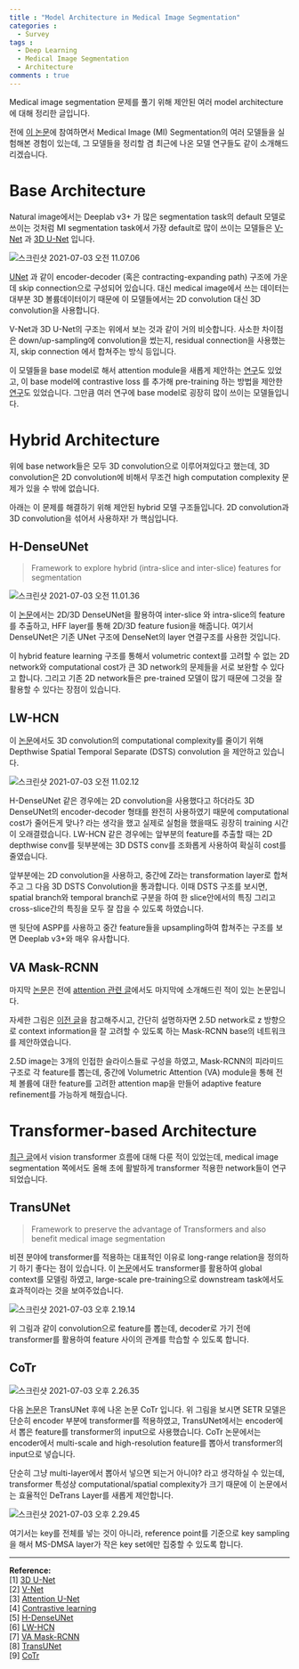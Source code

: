 ```yaml
---
title : "Model Architecture in Medical Image Segmentation"
categories :
  - Survey
tags :
  - Deep Learning
  - Medical Image Segmentation
  - Architecture
comments : true
---
```


Medical image segmentation 문제를 풀기 위해 제안된 여러 model architecture에 대해 정리한 글입니다.

전에 [이 논문](https://arxiv.org/pdf/2002.05895.pdf)에 참여하면서 Medical Image (MI) Segmentation의 여러 모델들을 실험해본 경험이 있는데, 그 모델들을 정리할 겸 최근에 나온 모델 연구들도 같이 소개해드리겠습니다.

# Base Architecture

Natural image에서는 Deeplab v3+ 가 많은 segmentation task의 default 모델로 쓰이는 것처럼 MI segmentation task에서 가장 default로 많이 쓰이는 모델들은 [V-Net](https://arxiv.org/pdf/1606.04797.pdf) 과 [3D U-Net](https://arxiv.org/pdf/1606.06650.pdf) 입니다.

![스크린샷 2021-07-03 오전 11.07.06](/assets/스크린샷%202021-07-03%20오전%2011.07.06.png)

[UNet](https://lmb.informatik.uni-freiburg.de/people/ronneber/u-net/) 과 같이 encoder-decoder (혹은 contracting-expanding path) 구조에 가운데 skip connection으로 구성되어 있습니다. 대신 medical image에서 쓰는 데이터는 대부분 3D 볼륨데이터이기 때문에 이 모델들에서는 2D convolution 대신 3D convolution을 사용합니다.

V-Net과 3D U-Net의 구조는 위에서 보는 것과 같이 거의 비슷합니다. 사소한 차이점은 down/up-sampling에 convolution을 썼는지, residual connection을 사용했는지, skip connection 에서 합쳐주는 방식 등입니다.

이 모델들을 base model로 해서 attention module을 새롭게 제안하는 [연구](https://arxiv.org/pdf/1804.03999.pdf)도 있었고, 이 base model에 contrastive loss 를 추가해 pre-training 하는 방법을 제안한 [연구](https://arxiv.org/pdf/2006.10511.pdf)도 있었습니다. 그만큼 여러 연구에 base model로 굉장히 많이 쓰이는 모델들입니다.

# Hybrid Architecture

위에 base network들은 모두 3D convolution으로 이루어져있다고 했는데, 3D convolution은 2D convolution에 비해서 무조건 high computation complexity 문제가 있을 수 밖에 없습니다.

아래는 이 문제를 해결하기 위해 제안된 hybrid 모델 구조들입니다. 2D convolution과 3D convolution을 섞어서 사용하자! 가 핵심입니다.

## H-DenseUNet

> Framework to explore hybrid (intra-slice and inter-slice) features for segmentation

![스크린샷 2021-07-03 오전 11.01.36](/assets/스크린샷%202021-07-03%20오전%2011.01.36.png)

이 [논문](https://arxiv.org/pdf/1709.07330.pdf)에서는 2D/3D DenseUNet을 활용하여 inter-slice 와 intra-slice의 feature를 추출하고, HFF layer를 통해 2D/3D feature fusion을 해줍니다. 여기서 DenseUNet은 기존 UNet 구조에 DenseNet의 layer 연결구조를 사용한 것입니다.

이 hybrid feature learning 구조를 통해서 volumetric context를 고려할 수 없는 2D network와 computational cost가 큰 3D network의 문제들을 서로 보완할 수 있다고 합니다. 그리고 기존 2D network들은 pre-trained 모델이 많기 때문에 그것을 잘 활용할 수 있다는 장점이 있습니다.

## LW-HCN

이 [논문](https://www.ijcai.org/Proceedings/2019/0593.pdf)에서도 3D convolution의 computational complexity를 줄이기 위해 Depthwise Spatial Temporal Separate (DSTS) convolution 을 제안하고 있습니다.

![스크린샷 2021-07-03 오전 11.02.12](/assets/스크린샷%202021-07-03%20오전%2011.02.12.png)

H-DenseUNet 같은 경우에는 2D convolution을 사용했다고 하더라도 3D DenseUNet의 encoder-decoder 형태를 완전히 사용하였기 때문에 computational cost가 줄어든게 맞나? 라는 생각을 했고 실제로 실험을 했을때도 굉장히 training 시간이 오래결렸습니다. LW-HCN 같은 경우에는 앞부분의 feature를 추출할 때는 2D depthwise conv를 뒷부분에는 3D DSTS conv를 조화롭게 사용하여 확실히 cost를 줄였습니다.

앞부분에는 2D convolution을 사용하고, 중간에 Z라는 transformation layer로 합쳐주고 그 다음 3D DSTS Convolution을 통과합니다. 이때 DSTS 구조를 보시면, spatial branch와 temporal branch로 구분을 하여 한 slice안에서의 특징 그리고 cross-slice간의 특징을 모두 잘 잡을 수 있도록 하였습니다.

맨 뒷단에 ASPP를 사용하고 중간 feature들을 upsampling하여 합쳐주는 구조를 보면 Deeplab v3+와 매우 유사합니다.

## VA Mask-RCNN

마지막 [논문](https://arxiv.org/pdf/2004.01997.pdf)은 전에 [attention 관련 글](https://nuguziii.github.io/survey/S-003/)에서도 마지막에 소개해드린 적이 있는 논문입니다.

자세한 그림은 [이전 글](https://nuguziii.github.io/survey/S-003/)을 참고해주시고, 간단히 설명하자면 2.5D network로 z 방향으로 context information을 잘 고려할 수 있도록 하는 Mask-RCNN base의 네트워크를 제안하였습니다.

2.5D image는 3개의 인접한 슬라이스들로 구성을 하였고, Mask-RCNN의 피라미드 구조로 각 feature를 뽑는데, 중간에 Volumetric Attention (VA) module을 통해 전체 볼륨에 대한 feature를 고려한 attention map을 만들어 adaptive feature refinement를 가능하게 해줬습니다.

# Transformer-based Architecture

[최근 글](https://nuguziii.github.io/survey/S-007/)에서 vision transformer 흐름에 대해 다룬 적이 있었는데, medical image segmentation 쪽에서도 올해 초에 활발하게 transformer 적용한 network들이 연구되었습니다.

## TransUNet

> Framework to preserve the advantage of Transformers and also benefit medical image segmentation

비젼 분야에 transformer를 적용하는 대표적인 이유로 long-range relation을 정의하기 하기 좋다는 점이 있습니다. 이 [논문](https://arxiv.org/pdf/2102.04306.pdf)에서도 transformer를 활용하여 global context를 모델링 하였고, large-scale pre-training으로 downstream task에서도 효과적이라는 것을 보여주었습니다.

![스크린샷 2021-07-03 오후 2.19.14](/assets/스크린샷%202021-07-03%20오후%202.19.14.png)

위 그림과 같이 convolution으로 feature를 뽑는데, decoder로 가기 전에 transformer를 활용하여 feature 사이의 관계를 학습할 수 있도록 합니다.

## CoTr

![스크린샷 2021-07-03 오후 2.26.35](/assets/스크린샷%202021-07-03%20오후%202.26.35.png)

다음 [논문](https://arxiv.org/pdf/2103.03024.pdf)은 TransUNet 후에 나온 논문 CoTr 입니다. 위 그림을 보시면 SETR 모델은 단순히 encoder 부분에 transformer를 적용하였고, TransUNet에서는 encoder에서 뽑은 feature를 transformer의 input으로 사용했습니다. CoTr 논문에서는 encoder에서 multi-scale and high-resolution feature를 뽑아서 transformer의 input으로 넣습니다.

단순히 그냥 multi-layer에서 뽑아서 넣으면 되는거 아니야? 라고 생각하실 수 있는데, transformer 특성상 computational/spatial complexity가 크기 때문에 이 논문에서는 효율적인 DeTrans Layer를 새롭게 제안합니다.

![스크린샷 2021-07-03 오후 2.29.45](/assets/스크린샷%202021-07-03%20오후%202.29.45.png)

여기서는 key를 전체를 넣는 것이 아니라, reference point를 기준으로 key sampling을 해서 MS-DMSA layer가 작은 key set에만 집중할 수 있도록 합니다.

---

**Reference:**<br>
[1] [3D U-Net](https://arxiv.org/pdf/1606.06650.pdf)<br>
[2] [V-Net](https://arxiv.org/pdf/1606.04797.pdf)<br>
[3] [Attention U-Net](https://arxiv.org/pdf/1804.03999.pdf)<br>
[4] [Contrastive learning](https://arxiv.org/pdf/2006.10511.pdf)<br>
[5] [H-DenseUNet](https://arxiv.org/pdf/1709.07330.pdf)<br>
[6] [LW-HCN](https://www.ijcai.org/Proceedings/2019/0593.pdf)<br>
[7] [VA Mask-RCNN](https://arxiv.org/pdf/2004.01997.pdf)<br>
[8] [TransUNet](https://arxiv.org/pdf/2102.04306.pdf)<br>
[9] [CoTr](https://arxiv.org/pdf/2103.03024.pdf)<br>
